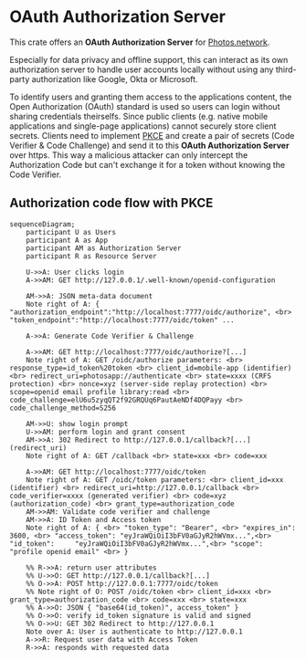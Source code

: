 # OAuth Authorization Server

This crate offers an **OAuth Authorization Server** for [Photos.network](https://photos.network).

Especially for data privacy and offline support, this can interact as its own authorization server to handle user accounts locally without using any third-party authorization like Google, Okta or Microsoft.

To identify users and granting them access to the applications content, the Open Authorization (OAuth) standard is used so users can login without sharing credentials theirselfs.
Since public clients (e.g. native mobile applications and single-page applications) cannot securely store client secrets. 
Clients need to implement [PKCE](https://datatracker.ietf.org/doc/html/rfc7636) and create a pair of secrets (Code Verifier & Code Challenge) and send it to this **OAuth Authorization Server** over https.
This way a malicious attacker can only intercept the Authorization Code but can't exchange it for a token without knowing the Code Verifier.


## Authorization code flow with PKCE
```mermaid
sequenceDiagram;
    participant U as Users
    participant A as App
    participant AM as Authorization Server
    participant R as Resource Server
    
    U->>A: User clicks login
    A->>AM: GET http://127.0.0.1/.well-known/openid-configuration

    AM->>A: JSON meta-data document
    Note right of A: { "authorization_endpoint":"http://localhost:7777/oidc/authorize", <br> "token_endpoint":"http://localhost:7777/oidc/token" ...
    
    A->>A: Generate Code Verifier & Challenge
    
    A->>AM: GET http://localhost:7777/oidc/authorize?[...]
    Note right of A: GET /oidc/authorize parameters: <br> response_type=id_token%20token <br> client_id=mobile-app (identifier) <br> redirect_uri=photosapp://authenticate <br> state=xxxx (CRFS protection) <br> nonce=xyz (server-side replay protection) <br> scope=openid email profile library:read <br> code_challenge=elU6u5zyqQT2f92GRQUq6PautAeNDf4DQPayy <br> code_challenge_method=S256
    
    AM->>U: show login prompt
    U->>AM: perform login and grant consent
    AM->>A: 302 Redirect to http://127.0.0.1/callback?[...] (redirect_uri)
    Note right of A: GET /callback <br> state=xxx <br> code=xxx
    
    A->>AM: GET http://localhost:7777/oidc/token
    Note right of A: GET /oidc/token parameters: <br> client_id=xxx (identifier) <br> redirect_uri=http://127.0.0.1/callback <br> code_verifier=xxxx (generated verifier) <br> code=xyz (authorization_code) <br> grant_type=authorization_code
    AM->>AM: Validate code verifier and challenge
    AM->>A: ID Token and Access token
    Note right of A: { <br> "token_type": "Bearer", <br> "expires_in":   3600, <br> "access_token": "eyJraWQiOiI3bFV0aGJyR2hWVmx...",<br> "id_token":     "eyJraWQiOiI3bFV0aGJyR2hWVmx...",<br> "scope":        "profile openid email" <br> }

    %% R->>A: return user attributes
    %% U->>O: GET http://127.0.0.1/callback?[...]
    %% O->>A: POST http://127.0.0.1:7777/oidc/token
    %% Note right of O: POST /oidc/token <br> client_id=xxx <br> grant_type=authorization_code <br> code=xxx <br> state=xxx
    %% A->>O: JSON { "base64(id_token)", access_token" }
    %% O->>O: verify id_token signature is valid and signed
    %% O->>U: GET 302 Redirect to http://127.0.0.1
    Note over A: User is authenticate to http://127.0.0.1
    A->>R: Request user data with Access Token
    R->>A: responds with requested data
```

